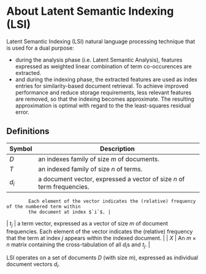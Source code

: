 # About Latent Semantic Indexing (LSI)

Latent Semantic Indexing (LSI) natural language processing technique that is used for a dual purpose:

- during the analysis phase (i.e. Latent Semantic Analysis), features 
  expressed as weighted linear combination of term co-occurences
  are extracted.
- and during the indexing phase, the extracted features are used
  as index entries for similarity-based document retrieval.
  To achieve improved performance and reduce storage requirements, less relevant
  features are removed, so that the indexing becomes approximate.
  The resulting approximation is optimal with regard to the the least-squares residual error.


## Definitions

| Symbol | Description |
| ------ | ------------| 
| $`D`$ | an indexes family of size $`m`$ of documents. |
| $`T`$ | an indexed family of size $`n`$ of terms. |
| $`d_i`$ | a document vector, expressed a vector of size $`n`$ of term frequencies. 
            Each element of the vector indicates the (relative) frequency of the numbered term within
			the document at index $`i`$. |
| $`t_j`$ | a term vector, expressed as a vector of size $`m`$ of document frequencies.
            Each element of the vector indicates the (relative) frequency that the term at index $`j`$
			appears within the indexed document. |
| $`X`$ | An $`m \times n`$ matrix containing the cross-tabulation of all $`d_i`$s and $`t_j`$. |


LSI operates on a set of documents $`D`$ (with size $`m`$), expressed as individual document vectors $`d_i`$.

